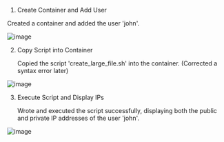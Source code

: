 1. Create Container and Add User
   
  Created a container and added the user 'john'.

![image](https://github.com/MarinaMihaela/DevOps/assets/103567835/c87ae63c-ee83-4086-8338-94fa34501541)

2. Copy Script into Container
   
    Copied the script 'create_large_file.sh' into the container. (Corrected a syntax error later)
   
![image](https://github.com/MarinaMihaela/DevOps/assets/103567835/ad2bb0e7-dd75-4278-8755-6885a7715cc4)

3. Execute Script and Display IPs
   
      Wrote and executed the script successfully, displaying both the public and private IP addresses of the user 'john'.

![image](https://github.com/MarinaMihaela/DevOps/assets/103567835/044fcf5e-0063-44e7-bad2-83c1e6eb52f9)
